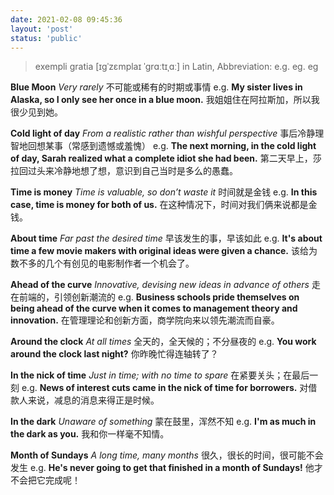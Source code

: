 ```yaml
---
date: 2021-02-08 09:45:36
layout: 'post'
status: 'public'
---
```


> exempli gratia [ɪɡˈzɛmplaɪ ˈɡrɑːtɪˌɑː] in Latin, Abbreviation: e.g. eg. eg

**Blue Moon**
 *Very rarely* 
不可能或稀有的时期或事情
e.g.
**My sister lives in Alaska, so I only see her once in a blue moon.**
我姐姐住在阿拉斯加，所以我很少见到她。

**Cold light of day**
 *From a realistic rather than wishful perspective* 
事后冷静理智地回想某事（常感到遗憾或羞愧）
e.g.
**The next morning, in the cold light of day, Sarah realized what a complete idiot she had been.**
第二天早上，莎拉回过头来冷静地想了想，意识到自己当时是多么的愚蠢。

**Time is money**
 *Time is valuable, so don’t waste it* 
时间就是金钱
e.g.
**In this case, time is money for both of us.**
在这种情况下，时间对我们俩来说都是金钱。

**About time**
 *Far past the desired time* 
早该发生的事，早该如此
e.g.
**It's about time a few movie makers with original ideas were given a chance.**
该给为数不多的几个有创见的电影制作者一个机会了。

**Ahead of the curve**
 *Innovative, devising new ideas in advance of others* 
走在前端的，引领创新潮流的
e.g.
**Business schools pride themselves on being ahead of the curve when it comes to management theory and innovation.**
在管理理论和创新方面，商学院向来以领先潮流而自豪。

**Around the clock**
 *At all times* 
全天的，全天候的；不分昼夜的
e.g.
**You work around the clock last night?**
你昨晚忙得连轴转了？

**In the nick of time**
 *Just in time; with no time to spare* 
在紧要关头；在最后一刻
e.g.
**News of interest cuts came in the nick of time for borrowers.**
对借款人来说，减息的消息来得正是时候。

**In the dark**
 *Unaware of something* 
蒙在鼓里，浑然不知
e.g.
**I'm as much in the dark as you.**
我和你一样毫不知情。

**Month of Sundays**
 *A long time, many months* 
很久，很长的时间，很可能不会发生
e.g.
**He's never going to get that finished in a month of Sundays!**
他才不会把它完成呢！